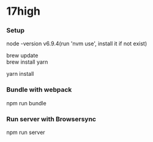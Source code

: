 # 17high

### Setup 

node -version v6.9.4(run 'nvm use', install it if not exist)

brew update  
brew install yarn

yarn install

### Bundle with webpack
npm run bundle

### Run server with Browsersync
npm run server
